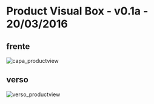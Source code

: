 # Product Visual Box - v0.1a - 20/03/2016
## frente
![capa_productview](https://cloud.githubusercontent.com/assets/8259531/13907494/2a39255a-eece-11e5-9255-7a5f2fa4e8fb.png)

## verso
![verso_productview](https://cloud.githubusercontent.com/assets/8259531/13907495/2a627a18-eece-11e5-8452-0fe4822fae34.png)
